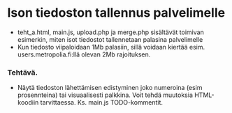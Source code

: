 # Ison tiedoston tallennus palvelimelle

* teht_a.html, main.js, upload.php ja merge.php sisältävät toimivan esimerkin, miten isot tiedostot tallennetaan palasina palvelimelle
* Kun tiedosto viipaloidaan 1Mb palasiin, sillä voidaan kiertää esim. users.metropolia.fi:llä olevan 2Mb rajoituksen.

### Tehtävä.
* Näytä  tiedoston lähettämisen edistyminen joko numeroina (esim prosennteina) tai visuaalisesti palkkina. Voit tehdä muutoksia HTML-koodiin tarvittaessa. Ks. main.js TODO-kommentit.
